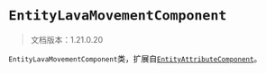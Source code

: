 # `EntityLavaMovementComponent`

> 文档版本：1.21.0.20

`EntityLavaMovementComponent`类，扩展自[`EntityAttributeComponent`](./entityattributecomponent.md)。
